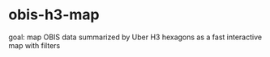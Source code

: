 # obis-h3-map
goal: map OBIS data summarized by Uber H3 hexagons as a fast interactive map with filters
